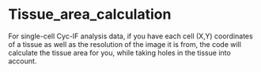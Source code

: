 # Tissue_area_calculation
For single-cell Cyc-IF analysis data, if you have each cell (X,Y) coordinates of a tissue as well as the resolution of the image it is from, the code will calculate the tissue area for you, while taking holes in the tissue into account.
